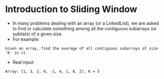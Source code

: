 # Introduction to Sliding Window
- In many problems dealing with an array (or a LinkedList), we are asked to find or calculate something among all the contiguous subarrays (or sublists) of a given size.
- For example:

`Given an array, find the average of all contiguous subarrays of size 'K' in it.`

- Real input:
```
Array: [1, 3, 2, 6, -1, 4, 1, 8, 2], K = 5
```